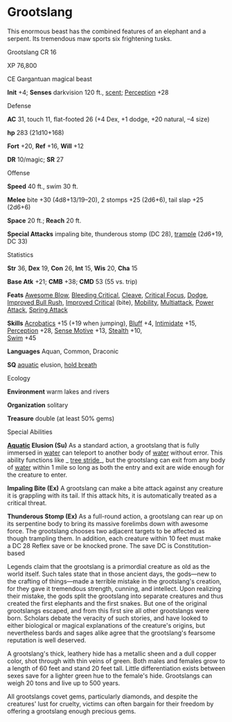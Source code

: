 # Grootslang

This enormous beast has the combined features of an elephant and a serpent. Its tremendous maw sports six frightening tusks.

Grootslang CR 16

XP 76,800

CE Gargantuan magical beast

**Init** +4; **Senses** darkvision 120 ft., [scent](/pathfinderRPG/prd/monsters/universalMonsterRules.html#_scent); [Perception](/pathfinderRPG/prd/skills/perception.html#_perception) +28

Defense

**AC** 31, touch 11, flat-footed 26 (+4 Dex, +1 dodge, +20 natural, –4 size)

**hp** 283 (21d10+168)

**Fort** +20, **Ref** +16, **Will** +12

**DR** 10/magic; **SR** 27

Offense

**Speed** 40 ft., swim 30 ft.

**Melee** bite +30 (4d8+13/19–20), 2 stomps +25 (2d6+6), tail slap +25 (2d6+6)

**Space** 20 ft.; **Reach** 20 ft.

**Special Attacks** impaling bite, thunderous stomp (DC 28), [trample](/pathfinderRPG/prd/monsters/universalMonsterRules.html#_trample) (2d6+19, DC 33)

Statistics

**Str** 36, **Dex** 19, **Con** 26, **Int** 15, **Wis** 20, **Cha** 15

**Base Atk** +21; **CMB** +38; **CMD** 53 (55 vs. trip)

**Feats** [Awesome Blow](/pathfinderRPG/prd/monsters/monsterFeats.html#_awesome-blow), [Bleeding Critical](/pathfinderRPG/prd/feats.html#_bleeding-critical), [Cleave](/pathfinderRPG/prd/feats.html#_cleave), [Critical Focus](/pathfinderRPG/prd/feats.html#_critical-focus), [Dodge](/pathfinderRPG/prd/feats.html#_dodge), [Improved Bull Rush](/pathfinderRPG/prd/feats.html#_improved-bull-rush), [Improved Critical](/pathfinderRPG/prd/feats.html#_improved-critical) (bite), [Mobility](/pathfinderRPG/prd/feats.html#_mobility), [Multiattack](/pathfinderRPG/prd/monsters/monsterFeats.html#_multiattack), [Power Attack](/pathfinderRPG/prd/feats.html#_power-attack), [Spring Attack](/pathfinderRPG/prd/feats.html#_spring-attack)

**Skills** [Acrobatics](/pathfinderRPG/prd/skills/acrobatics.html#_acrobatics) +15 (+19 when jumping), [Bluff](/pathfinderRPG/prd/skills/bluff.html#_bluff) +4, [Intimidate](/pathfinderRPG/prd/skills/intimidate.html#_intimidate) +15, [Perception](/pathfinderRPG/prd/skills/perception.html#_perception) +28, [Sense Motive](/pathfinderRPG/prd/skills/senseMotive.html#_sense-motive) +13, [Stealth](/pathfinderRPG/prd/skills/stealth.html#_stealth) +10,   
 [Swim](/pathfinderRPG/prd/skills/swim.html#_swim) +45

**Languages** Aquan, Common, Draconic

**SQ** [aquatic](/pathfinderRPG/prd/monsters/creatureTypes.html#_aquatic-subtype) elusion, [hold breath](/pathfinderRPG/prd/monsters/universalMonsterRules.html#_hold-breath)

Ecology

**Environment** warm lakes and rivers

**Organization** solitary

**Treasure** double (at least 50% gems)

Special Abilities

**[Aquatic](/pathfinderRPG/prd/monsters/creatureTypes.html#_aquatic-subtype) Elusion (Su)** As a standard action, a grootslang that is fully immersed in [water](/pathfinderRPG/prd/monsters/creatureTypes.html#_water-subtype) can teleport to another body of [water](/pathfinderRPG/prd/monsters/creatureTypes.html#_water-subtype) without error. This ability functions like _ [tree stride](/pathfinderRPG/prd/spells/treeStride.html#_tree-stride)_, but the grootslang can exit from any body of [water](/pathfinderRPG/prd/monsters/creatureTypes.html#_water-subtype) within 1 mile so long as both the entry and exit are wide enough for the creature to enter.

**Impaling Bite (Ex)** A grootslang can make a bite attack against any creature it is grappling with its tail. If this attack hits, it is automatically treated as a critical threat.

**Thunderous Stomp (Ex)** As a full-round action, a grootslang can rear up on its serpentine body to bring its massive forelimbs down with awesome force. The grootslang chooses two adjacent targets to be affected as though trampling them. In addition, each creature within 10 feet must make a DC 28 Reflex save or be knocked prone. The save DC is Constitution-based

Legends claim that the grootslang is a primordial creature as old as the world itself. Such tales state that in those ancient days, the gods—new to the crafting of things—made a terrible mistake in the grootslang's creation, for they gave it tremendous strength, cunning, and intellect. Upon realizing their mistake, the gods split the grootslang into separate creatures and thus created the first elephants and the first snakes. But one of the original grootslangs escaped, and from this first sire all other grootslangs were born. Scholars debate the veracity of such stories, and have looked to either biological or magical explanations of the creature's origins, but nevertheless bards and sages alike agree that the grootslang's fearsome reputation is well deserved.

A grootslang's thick, leathery hide has a metallic sheen and a dull copper color, shot through with thin veins of green. Both males and females grow to a length of 60 feet and stand 20 feet tall. Little differentiation exists between sexes save for a lighter green hue to the female's hide. Grootslangs can weigh 20 tons and live up to 500 years.

All grootslangs covet gems, particularly diamonds, and despite the creatures' lust for cruelty, victims can often bargain for their freedom by offering a grootslang enough precious gems.

